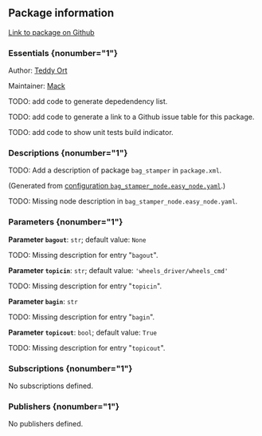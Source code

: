 <div id='bag_stamper-autogenerated' markdown='1'>


<!-- do not edit this file, autogenerated -->

## Package information 

[Link to package on Github](github:org=duckietown,repo=Software,path=f4-devel/bag_stamper,branch=andrea-config)

### Essentials {nonumber="1"}

Author: [Teddy Ort](mailto:teddy@mit.edu)

Maintainer: [Mack](mailto:mack@duckietown.org)

TODO: add code to generate depedendency list.

TODO: add code to generate a link to a Github issue table for this package.

TODO: add code to show unit tests build indicator.

### Descriptions {nonumber="1"}

TODO: Add a description of package `bag_stamper` in `package.xml`.



</div>

<!-- file start -->

<div id='bag_stamper-bag_stamper_node-autogenerated' markdown='1'>


<!-- do not edit this file, autogenerated -->

(Generated from [configuration `bag_stamper_node.easy_node.yaml`](github:org=duckietown,repo=Software,path=bag_stamper_node.easy_node.yaml,branch=andrea-config).)

TODO: Missing node description in `bag_stamper_node.easy_node.yaml`.

### Parameters {nonumber="1"}

**Parameter `bagout`**: `str`; default value: `None`

TODO: Missing description for entry "`bagout`".

**Parameter `topicin`**: `str`; default value: `'wheels_driver/wheels_cmd'`

TODO: Missing description for entry "`topicin`".

**Parameter `bagin`**: `str`

TODO: Missing description for entry "`bagin`".

**Parameter `topicout`**: `bool`; default value: `True`

TODO: Missing description for entry "`topicout`".

### Subscriptions {nonumber="1"}

No subscriptions defined.

### Publishers {nonumber="1"}

No publishers defined.



</div>